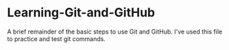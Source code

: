 # Learning-Git-and-GitHub
A brief remainder of the basic steps to use Git and GitHub. I've used this file to practice and test git commands. 
